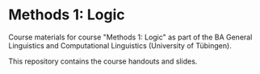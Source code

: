 # Methods 1: Logic

Course materials for course "Methods 1: Logic" as part of the BA General Linguistics and Computational Linguistics (University of Tübingen).

This repository contains the course handouts and slides.

